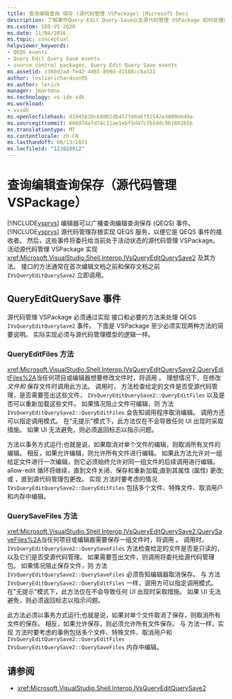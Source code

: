 ```yaml
---
title: 查询编辑查询 保存 (源代码管理 VSPackage) |Microsoft Docs
description: 了解事件Query-Edit Query-Save以及源代码管理 VSPackage 如何处理这些事件。
ms.custom: SEO-VS-2020
ms.date: 11/04/2016
ms.topic: conceptual
helpviewer_keywords:
- QEQS events
- Query Edit Query Save events
- source control packages, Query Edit Query Save events
ms.assetid: c360d2ad-fe42-4d65-899d-d1588cc8a322
author: leslierichardson95
ms.author: lerich
manager: jmartens
ms.technology: vs-ide-sdk
ms.workload:
- vssdk
ms.openlocfilehash: d1945628c68002db457fd0a6751542e3009ded9a
ms.sourcegitcommit: 68897da7d74c31ae1ebf5d47c7b5ddc9b108265b
ms.translationtype: MT
ms.contentlocale: zh-CN
ms.lasthandoff: 08/13/2021
ms.locfileid: "122028912"
---
```

# <a name="query-edit-query-save-source-control-vspackage"></a>查询编辑查询保存（源代码管理 VSPackage）
[!INCLUDE[vsprvs](../../code-quality/includes/vsprvs_md.md)] 编辑器可以广播查询编辑查询保存 (QEQS) 事件。 [!INCLUDE[vsprvs](../../code-quality/includes/vsprvs_md.md)] 源代码管理存根实现 QEQS 服务，以便它是 QEQS 事件的接收者。 然后，这些事件将委托给当前处于活动状态的源代码管理 VSPackage。 活动源代码管理 VSPackage 实现 <xref:Microsoft.VisualStudio.Shell.Interop.IVsQueryEditQuerySave2> 及其方法。 接口的方法通常在首次编辑文档之前和保存文档之前 `IVsQueryEditQuerySave2` 立即调用。

## <a name="queryeditquerysave-events"></a>QueryEditQuerySave 事件
 源代码管理 VSPackage 必须通过实现 接口和必要的方法来处理 QEQS `IVsQueryEditQuerySave2` 事件。 下面是 VSPackage 至少必须实现两种方法的简要说明。 实际实现必须与源代码管理模型的逻辑一样。

### <a name="queryeditfiles-method"></a>QueryEditFiles 方法
 <xref:Microsoft.VisualStudio.Shell.Interop.IVsQueryEditQuerySave2.QueryEditFiles%2A>当任何项目或编辑器想要修改文件时，将调用 。 理想情况下，在修改 *文件和* 保存文件时调用此方法。 调用时， 方法检查给定的文件是否受源代码管理，是否需要签出这些文件， `IVsQueryEditQuerySave2::QueryEditFiles` 以及是否可以重新加载这些文件。 如果情况阻止文件可编辑，则 方法 `IVsQueryEditQuerySave2::QueryEditFiles` 会告知调用程序取消编辑。 调用方还可以指定调用模式。 在"无提示"模式下，此方法仅在不会导致任何 UI 出现时采取措施。 如果 UI 无法避免，则必须返回标志以指示问题。

 方法以事务方式运行;也就是说，如果取消对单个文件的编辑，则取消所有文件的编辑。 相反，如果允许编辑，则允许所有文件进行编辑。 如果此方法允许对一组给定文件进行一次编辑，则它必须始终允许对同一组文件的后续调用进行编辑。 allow-edit 循环将继续，直到文件关闭、保存和重新加载;直到其属性 (属性) 更改;或 ，直到源代码管理包更改。 实现 方法时要考虑的情况 `IVsQueryEditQuerySave2::QueryEditFiles` 包括多个文件、特殊文件、取消用户和内存中编辑。

### <a name="querysavefiles-method"></a>QuerySaveFiles 方法
 <xref:Microsoft.VisualStudio.Shell.Interop.IVsQueryEditQuerySave2.QuerySaveFiles%2A>当任何项目或编辑器需要保存一组文件时，将调用 。 调用时， `IVsQueryEditQuerySave2::QuerySaveFiles` 方法检查给定的文件是否是只读的，以及它们是否受源代码管理。 如果需要签出文件，则调用将委托给源代码管理包。 如果情况阻止保存文件，则 方法 `IVsQueryEditQuerySave2::QuerySaveFiles` 必须告知编辑器取消保存。 与 方法 `IVsQueryEditQuerySave2::QueryEditFiles` 一样，调用方可以指定调用模式。 在"无提示"模式下，此方法仅在不会导致任何 UI 出现时采取措施。 如果 UI 无法避免，则必须返回标志以指示问题。

 此方法必须以事务方式运行;也就是说，如果对单个文件取消了保存，则取消所有文件的保存。 相反，如果允许保存，则必须允许所有文件保存。 与 方法一样，实现 方法时要考虑的事例包括多个文件、特殊文件、取消用户和 `IVsQueryEditQuerySave2::QueryEditFiles` `IVsQueryEditQuerySave2::QuerySaveFiles` 内存中编辑。

## <a name="see-also"></a>请参阅
- <xref:Microsoft.VisualStudio.Shell.Interop.IVsQueryEditQuerySave2>
